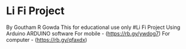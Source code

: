 # Li Fi Project
By Goutham R Gowda
This for educational use only
#Li Fi Project Using Arduino 
ARDUINO software
For mobile - (https://rb.gy/ywdog7)
For computer - (https://rb.gy/qfaxdx)
